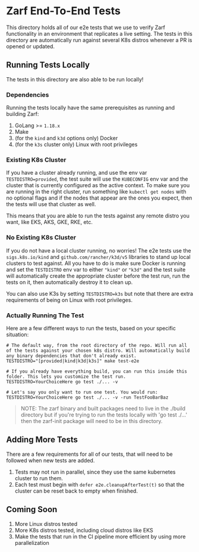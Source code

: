 # Zarf End-To-End Tests

This directory holds all of our e2e tests that we use to verify Zarf functionality in an environment that replicates a live setting. The tests in this directory are automatically run against several K8s distros whenever a PR is opened or updated.

## Running Tests Locally
The tests in this directory are also able to be run locally!

### Dependencies
Running the tests locally have the same prerequisites as running and building Zarf:
 1. GoLang >= `1.18.x`
 2. Make
 3. (for the `kind` and `k3d` options only) Docker
 4. (for the `k3s` cluster only) Linux with root privileges

### Existing K8s Cluster
If you have a cluster already running, and use the env var `TESTDISTRO=provided`, the test suite will use the `KUBECONFIG` env var and the cluster that is currently configured as the active context. To make sure you are running in the right cluster, run something like `kubectl get nodes` with no optional flags and if the nodes that appear are the ones you expect, then the tests will use that cluster as well.

This means that you are able to run the tests against any remote distro you want, like EKS, AKS, GKE, RKE, etc.

### No Existing K8s Cluster
If you do not have a local cluster running, no worries! The e2e tests use the `sigs.k8s.io/kind` and `github.com/rancher/k3d/v5` libraries to stand up local clusters to test against. All you have to do is make sure Docker is running and set the `TESTDISTRO` env var to either `"kind"` or `"k3d"` and the test suite will automatically create the appropriate cluster before the test run, run the tests on it, then automatically destroy it to clean up.

You can also use K3s by setting `TESTDISTRO=k3s` but note that there are extra requirements of being on Linux with root privileges.

### Actually Running The Test
Here are a few different ways to run the tests, based on your specific situation:

```shell
# The default way, from the root directory of the repo. Will run all of the tests against your chosen k8s distro. Will automatically build any binary dependencies that don't already exist.
TESTDISTRO="[provided|kind|k3d|k3s]" make test-e2e

# If you already have everything build, you can run this inside this folder. This lets you customize the test run.
TESTDISTRO=YourChoiceHere go test ./... -v

# Let's say you only want to run one test. You would run:
TESTDISTRO=YourChoiceHere go test ./... -v -run TestFooBarBaz
```

> NOTE: The zarf binary and built packages need to live in the ./build directory but if you're trying to run the tests locally with 'go test ./...' then the zarf-init package will need to be in this directory.

## Adding More Tests
There are a few requirements for all of our tests, that will need to be followed when new tests are added.

1. Tests may not run in parallel, since they use the same kubernetes cluster to run them.
2. Each test must begin with `defer e2e.cleanupAfterTest(t)` so that the cluster can be reset back to empty when finished.

## Coming Soon
1. More Linux distros tested
2. More K8s distros tested, including cloud distros like EKS
3. Make the tests that run in the CI pipeline more efficient by using more parallelization
